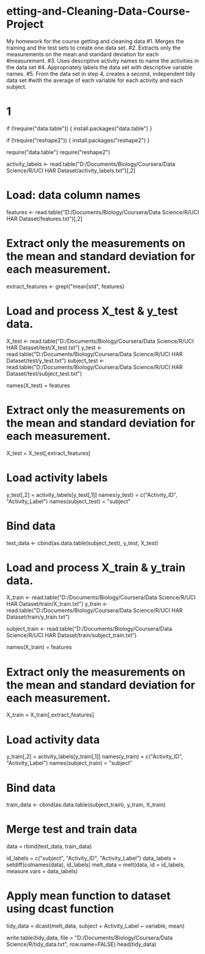 # etting-and-Cleaning-Data-Course-Project
My homework for the course getting and cleaning data
#1. Merges the training and the test sets to create one data set.
#2. Extracts only the measurements on the mean and standard deviation for each 
#measurement.
#3. Uses descriptive activity names to name the activities in the data set
#4. Appropriately labels the data set with descriptive variable names.
#5. From the data set in step 4, creates a second, independent tidy data set 
#with the average of each variable for each activity and each subject.
#

# 1 
if (!require("data.table")) {
  install.packages("data.table")
}

if (!require("reshape2")) {
  install.packages("reshape2")
}

require("data.table")
require("reshape2")

activity_labels <- read.table("D:/Documents/Biology/Coursera/Data Science/R/UCI HAR Dataset/activity_labels.txt")[,2]
# Load: data column names
features <- read.table("D:/Documents/Biology/Coursera/Data Science/R/UCI HAR Dataset/features.txt")[,2]

# Extract only the measurements on the mean and standard deviation for each measurement.
extract_features <- grepl("mean|std", features)

# Load and process X_test & y_test data.
X_test <- read.table("D:/Documents/Biology/Coursera/Data Science/R/UCI HAR Dataset/test/X_test.txt")
y_test <- read.table("D:/Documents/Biology/Coursera/Data Science/R/UCI HAR Dataset/test/y_test.txt")
subject_test <- read.table("D:/Documents/Biology/Coursera/Data Science/R/UCI HAR Dataset/test/subject_test.txt")

names(X_test) = features

# Extract only the measurements on the mean and standard deviation for each measurement.
X_test = X_test[,extract_features]

# Load activity labels
y_test[,2] = activity_labels[y_test[,1]]
names(y_test) = c("Activity_ID", "Activity_Label")
names(subject_test) = "subject"

# Bind data
test_data <- cbind(as.data.table(subject_test), y_test, X_test)

# Load and process X_train & y_train data.
X_train <- read.table("D:/Documents/Biology/Coursera/Data Science/R/UCI HAR Dataset/train/X_train.txt")
y_train <- read.table("D:/Documents/Biology/Coursera/Data Science/R/UCI HAR Dataset/train/y_train.txt")

subject_train <- read.table("D:/Documents/Biology/Coursera/Data Science/R/UCI HAR Dataset/train/subject_train.txt")

names(X_train) = features

# Extract only the measurements on the mean and standard deviation for each measurement.
X_train = X_train[,extract_features]

# Load activity data
y_train[,2] = activity_labels[y_train[,1]]
names(y_train) = c("Activity_ID", "Activity_Label")
names(subject_train) = "subject"

# Bind data
train_data <- cbind(as.data.table(subject_train), y_train, X_train)

# Merge test and train data
data = rbind(test_data, train_data)

id_labels   = c("subject", "Activity_ID", "Activity_Label")
data_labels = setdiff(colnames(data), id_labels)
melt_data      = melt(data, id = id_labels, measure.vars = data_labels)

# Apply mean function to dataset using dcast function
tidy_data   = dcast(melt_data, subject + Activity_Label ~ variable, mean)

write.table(tidy_data, file = "D:/Documents/Biology/Coursera/Data Science/R/tidy_data.txt", row.name=FALSE)
head(tidy_data)
